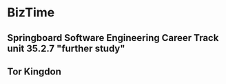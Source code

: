 # BizTime
## Springboard Software Engineering Career Track unit 35.2.7 "further study"
## Tor Kingdon

